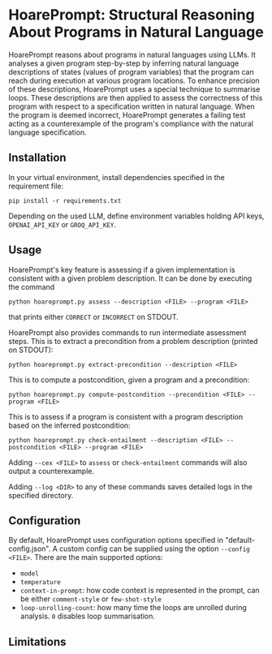 # HoarePrompt: Structural Reasoning About Programs in Natural Language

HoarePrompt reasons about programs in natural languages using LLMs. It analyses a given program step-by-step by inferring natural language descriptions of states (values of program variables) that the program can reach during execution at various program locations. To enhance precision of these descriptions, HoarePrompt uses a special technique to summarise loops. These descriptions are then applied to assess the correctness of this program with respect to a specification written in natural language. When the program is deemed incorrect, HoarePrompt generates a failing test acting as a counterexample of the program's compliance with the natural language specification.

## Installation

In your virtual environment, install dependencies specified in the requirement file:

    pip install -r requirements.txt
    
Depending on the used LLM, define environment variables holding API keys, `OPENAI_API_KEY` or `GROQ_API_KEY`.

## Usage

HoarePrompt's key feature is assessing if a given implementation is consistent with a given problem description. It can be done by executing the command

    python hoareprompt.py assess --description <FILE> --program <FILE>
    
that prints either `CORRECT` or `INCORRECT` on STDOUT.
    
HoarePrompt also provides commands to run intermediate assessment steps. This is to extract a precondition from a problem description (printed on STDOUT):

    python hoareprompt.py extract-precondition --description <FILE>
        
This is to compute a postcondition, given a program and a precondition:

    python hoareprompt.py compute-postcondition --precondition <FILE> --program <FILE> 

This is to assess if a program is consistent with a program description based on the inferred postcondition:

    python hoareprompt.py check-entailment --description <FILE> --postcondition <FILE> --program <FILE> 

Adding `--cex <FILE>` to `assess` or `check-entailment` commands will also output a counterexample.

Adding `--log <DIR>` to any of these commands saves detailed logs in the specified directory.

## Configuration

By default, HoarePrompt uses configuration options specified in "default-config.json". A custom config can be supplied using the option `--config <FILE>`. There are the main supported options:

- `model`
- `temperature`
- `context-in-prompt`: how code context is represented in the prompt, can be either `comment-style` or `few-shot-style`
- `loop-unrolling-count`: how many time the loops are unrolled during analysis. `0` disables loop summarisation.

## Limitations
